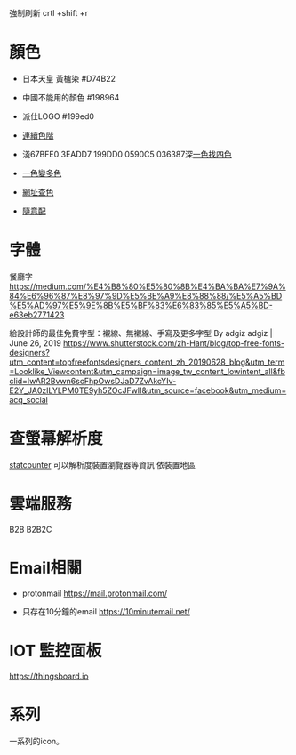 強制刷新 crtl +shift +r
# 顏色
- 日本天皇 黃櫨染 \#D74B22
- 中國不能用的顏色 \#198964

- 派仕LOGO \#199ed0
- [連續色階](https://www.0to255.com/199ed0)
- 淺67BFE0 3EADD7 199DD0 0590C5 036387深[一色找四色](http://paletton.com/#uid=13q0u0ktnLah+QDnLNwIUHiH5q+)
- [一色變多色](https://www.materialpalette.com/colors)
- [網址查色](http://stylifyme.com/)  
- [隨意配](https://coolors.co/browser/latest/1)

# 字體
餐廳字
https://medium.com/%E4%B8%80%E5%80%8B%E4%BA%BA%E7%9A%84%E6%96%87%E8%97%9D%E5%BE%A9%E8%88%88/%E5%A5%BD%E5%AD%97%E5%9E%8B%E5%BF%83%E6%83%85%E5%A5%BD-e63eb2771423  
  
給設計師的最佳免費字型：襯線、無襯線、手寫及更多字型
By adgiz adgiz | June 26, 2019
https://www.shutterstock.com/zh-Hant/blog/top-free-fonts-designers?utm_content=topfreefontsdesigners_content_zh_20190628_blog&utm_term=Looklike_Viewcontent&utm_campaign=image_tw_content_lowintent_all&fbclid=IwAR2Bvwn6scFhpOwsDJaD7ZvAkcYIv-E2Y_JA0zlLYLPM0TE9yh5ZOcJFwII&utm_source=facebook&utm_medium=acq_social  

# 查螢幕解析度
[statcounter](https://gs.statcounter.com/screen-resolution-stats/desktop/taiwan)
可以解析度裝置瀏覽器等資訊
依裝置地區

# 雲端服務
B2B
B2B2C

# Email相關
- protonmail
https://mail.protonmail.com/   

- 只存在10分鐘的email
https://10minutemail.net/  

# IOT 監控面板
https://thingsboard.io  

# 系列
一系列的icon。
